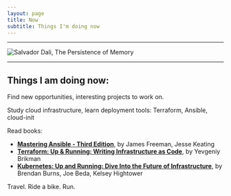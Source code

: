 ```yaml
---
layout: page
title: Now
subtitle: Things I'm doing now
---
```


---

![Salvador Dali, The Persistence of Memory]({{site.baseurl}}/assets/img/The-Persistence-of-Memory-800x532.jpg "Salvador Dali, The Persistence of Memory" )

---

##  Things I am doing now:

Find new opportunities, interesting projects to work on.

Study cloud infrastructure, learn deployment tools: Terraform, Ansible, cloud-init

Read books:  
- [__Mastering Ansible - Third Edition__][ansref], by James Freeman, Jesse Keating  
- [__Terraform: Up & Running: Writing Infrastructure as Code__][tfref], by Yevgeniy Brikman  
- [__Kubernetes: Up and Running: Dive Into the Future of Infrastructure__][k8sref], by Brendan Burns, Joe Beda, Kelsey Hightower  

Travel. Ride a bike. Run. 

[ansref]: https://www.packtpub.com/gb/virtualization-and-cloud/mastering-ansible-third-edit
[tfref]: https://www.amazon.co.uk/Terraform-Running-Writing-Infrastructure-Code/dp/1492046906/ref=dp_ob_title_bk
[k8sref]: https://www.amazon.co.uk/Kubernetes-Running-Dive-Future-Infrastructure/dp/1492046531/ref=dp_ob_title_bk

